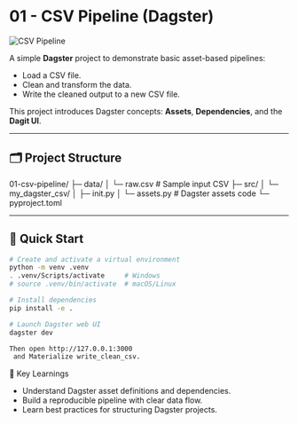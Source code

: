 # 01 - CSV Pipeline (Dagster)

![CSV Pipeline](../images/01-csv-pipeline.png)

A simple **Dagster** project to demonstrate basic asset-based pipelines:
- Load a CSV file.
- Clean and transform the data.
- Write the cleaned output to a new CSV file.

This project introduces Dagster concepts: **Assets**, **Dependencies**, and the **Dagit UI**.

---

## 🗂️ Project Structure

01-csv-pipeline/
├─ data/
│ └─ raw.csv # Sample input CSV
├─ src/
│ └─ my_dagster_csv/
│ ├─ init.py
│ └─ assets.py # Dagster assets code
└─ pyproject.toml


---

## 🚀 Quick Start

```bash
# Create and activate a virtual environment
python -m venv .venv
. .venv/Scripts/activate     # Windows
# source .venv/bin/activate  # macOS/Linux

# Install dependencies
pip install -e .

# Launch Dagster web UI
dagster dev

Then open http://127.0.0.1:3000
 and Materialize write_clean_csv.
```
🧠 Key Learnings
  - Understand Dagster asset definitions and dependencies.
  - Build a reproducible pipeline with clear data flow.
  - Learn best practices for structuring Dagster projects.
